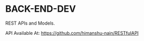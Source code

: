 # BACK-END-DEV
REST APIs and Models.

API Available At:
https://github.com/himanshu-nain/RESTfulAPI
